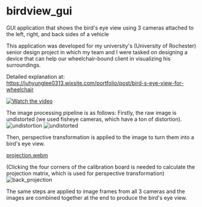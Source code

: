 # birdview_gui
GUI application that shows the bird's eye view using 3 cameras attached to the left, right, and back sides of a vehicle

This application was developed for my university's (University of Rochester) senior design project in which my team and I were tasked on designing a device that can help our wheelchair-bound client in visualizing his surroundings.

Detailed explanation at: https://juhyunglee0313.wixsite.com/portfolio/post/bird-s-eye-view-for-wheelchair

[![Watch the video](https://img.youtube.com/vi/UO8QxPaMO_c/maxresdefault.jpg)](https://youtu.be/UO8QxPaMO_c)

The image processing pipeline is as follows:
Firstly, the raw image is undistorted (we used fisheye cameras, which have a ton of distortion).
![undistortion](https://github.com/Juhyung-L/bird_view/assets/102873080/8e8d6454-a3aa-4dd7-9a8e-bfd10ca94bb9)
![undistorted](https://github.com/Juhyung-L/bird_view/assets/102873080/34d78e27-1080-4756-9e13-2d4188215f3b)

Then, perspective transformation is applied to the image to turn them into a bird's eye view.

[projection.webm](https://github.com/Juhyung-L/bird_view/assets/102873080/f362badb-3cb8-4964-90de-dec737c853e9)

(Clicking the four corners of the calibration board is needed to calculate the projection matrix, which is used for perspective transformation)
![back_projection](https://github.com/Juhyung-L/bird_view/assets/102873080/fa124adf-6058-4cf0-865b-dc0b3292de32)

The same steps are applied to image frames from all 3 cameras and the images are combined together at the end to produce the bird's eye view.

